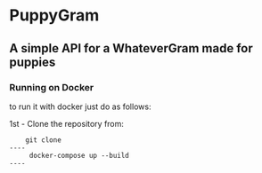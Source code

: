 
# PuppyGram

A simple API for a WhateverGram made for puppies
--
### Running on Docker
to run it with docker just do as follows:

1st - Clone the repository from:
``` 
    git clone 
----
     docker-compose up --build 
----